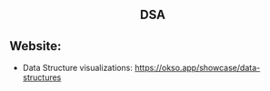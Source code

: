 <h2 align="center">DSA</h2>

## Website:

- Data Structure visualizations: https://okso.app/showcase/data-structures
